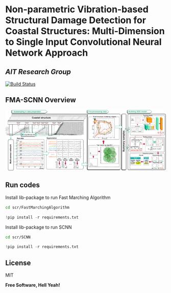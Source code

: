 # Non-parametric Vibration-based Structural Damage Detection for Coastal Structures: Multi-Dimension to Single Input Convolutional Neural Network Approach
## _AIT Research Group_

[![Build Status](https://travis-ci.org/joemccann/dillinger.svg?branch=master)](https://travis-ci.org/joemccann/dillinger)

## FMA-SCNN Overview
![Overview](./images/Overview-FMA-SCNN.png)

## Run codes
Install lib-package to run Fast Marching Algorithm
```bash
cd scr/FastMarchingAlgorithm
```

```python
!pip install -r requirements.txt
```
Install lib-package to run SCNN
```bash
cd scr/SCNN
```

```python
!pip install -r requirements.txt
```

## License

MIT

**Free Software, Hell Yeah!**
